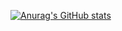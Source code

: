 [![Anurag's GitHub stats](https://github-readme-stats.vercel.app/api?username=Ryuuziel)](https://github.com/anuraghazra/github-readme-stats)
